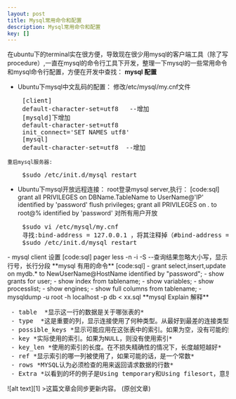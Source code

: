 ```yaml
---
layout: post
title: Mysql常用命令和配置
description: Mysql常用命令和配置
key: []
---
```

在ubuntu下的terminal实在很方便，导致现在很少用mysql的客户端工具（除了写procedure）,一直在mysql的命令行工具下开发，整理一下mysql的一些常用命令和mysql命令行配置，方便在开发中查找：
**mysql 配置**

 - Ubuntu下mysql中文乱码的配置：
    修改/etc/mysql/my.cnf文件
<pre>
    [client]
    default-character-set=utf8   --增加
    [mysqld]下增加
    default-character-set=utf8
    init_connect='SET NAMES utf8'
    [mysql]
    default-character-set=utf8  --增加
</pre>
    重启mysql服务器:
<pre>
    $sudo /etc/init.d/mysql restart
</pre>
 - Ubuntu下mysql开放远程连接：
    root登录mysql server,执行：
[code:sql]
    grant all PRIVILEGES on DBName.TableName to UserName@'IP' identified by 'password' 
    flush privileges;
    grant all PRIVILEGES on *.* to root@% identified by 'password'  对所有用户开放
</pre>
<pre>
    $sudo vi /etc/mysql/my.cnf
    寻找:bind-address = 127.0.0.1 ，将其注释掉（#bind-address = 127.0.0.1)
    $sudo /etc/init.d/mysql restart
</pre>
 - mysql client 设置
[code:sql]
    pager less -n -i -S   --查询结果忽略大小写，显示行号，长行分段
</pre>
**mysql 有用的命令**
[code:sql]
 - grant select,insert,update on mydb.* to NewUserName@HostName identified by "password";
 - show grants for user;
 - show index from tablename;
 - show variables;
 - show processlist;
 - show engines;
 - show full columns from tablename;
 - mysqldump -u root -h localhost -p db < xx.sql
</pre>
**mysql Explain 解释**
<pre>
 - table  *显示这一行的数据是关于哪张表的*
 - type  *这是重要的列，显示连接使用了何种类型。从最好到最差的连接类型为const、eq_reg、ref、range、indexhe和ALL*
 - possible_keys *显示可能应用在这张表中的索引。如果为空，没有可能的索引。可以为相关的域从WHERE语句中选择一个合适的语句*
 - key *实际使用的索引。如果为NULL，则没有使用索引*
 - key_len *使用的索引的长度。在不损失精确性的情况下，长度越短越好*
 - ref *显示索引的哪一列被使用了，如果可能的话，是一个常数*
 - rows *MYSQL认为必须检查的用来返回请求数据的行数*
 - Extra *以看到的坏的例子是Using temporary和Using filesort，意思MYSQL根本不能使用索引，结果是检索会很慢*
</pre>
![alt text][1]
>这篇文章会同步更新内容。 (原创文章)

  [1]: http://www.everyday-cn.com/system/pictures/922/large_mysql_explain.png?1319608766 "mysql_explain"
